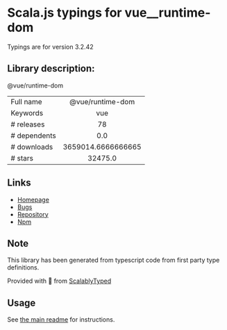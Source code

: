 
# Scala.js typings for vue__runtime-dom

Typings are for version 3.2.42

## Library description:
@vue/runtime-dom

|                    |                 |
| ------------------ | :-------------: |
| Full name          | @vue/runtime-dom |
| Keywords           | vue |
| # releases         | 78 |
| # dependents       | 0.0 |
| # downloads        | 3659014.6666666665 |
| # stars            | 32475.0 |

## Links
- [Homepage](https://github.com/vuejs/core/tree/main/packages/runtime-dom#readme)
- [Bugs](https://github.com/vuejs/core/issues)
- [Repository](https://github.com/vuejs/core)
- [Npm](https://www.npmjs.com/package/%40vue%2Fruntime-dom)
    


## Note
This library has been generated from typescript code from first party type definitions.

Provided with :purple_heart: from [ScalablyTyped](https://github.com/oyvindberg/ScalablyTyped)

## Usage
See [the main readme](../../readme.md) for instructions.


